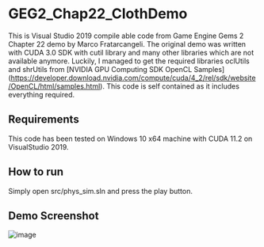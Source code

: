 # GEG2_Chap22_ClothDemo
This is Visual Studio 2019 compile able code from Game Engine Gems 2 Chapter 22 demo by Marco Fratarcangeli. The original demo was written with CUDA 3.0 SDK with cutil 
library and many other libraries which are not available anymore. Luckily, I managed to get the required libraries oclUtils and shrUtils from [NVIDIA GPU Computing SDK OpenCL Samples]
(https://developer.download.nvidia.com/compute/cuda/4_2/rel/sdk/website/OpenCL/html/samples.html). This code is self contained as it includes everything required. 

## Requirements
This code has been tested on Windows 10 x64 machine with CUDA 11.2 on VisualStudio 2019.

## How to run 
Simply open src/phys_sim.sln and press the play button. 

## Demo Screenshot
![image](https://user-images.githubusercontent.com/1354859/216827419-8ce7f1bf-69e7-4435-84fc-2430b15f9703.png)
